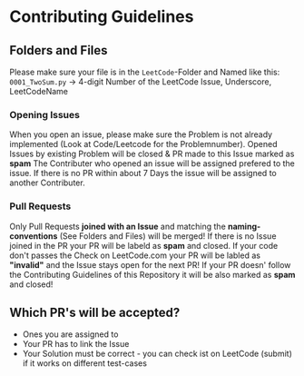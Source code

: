 # Contributing Guidelines

## Folders and Files
Please make sure your file is in the `LeetCode`-Folder and Named like this:
`0001_TwoSum.py` -> 4-digit Number of the LeetCode Issue, Underscore, LeetCodeName

### Opening Issues
When you open an issue, please make sure the Problem is not already implemented (Look at Code/Leetcode for the Problemnumber). 
Opened Issues by existing Problem will be closed & PR made to this Issue marked as **spam**
The Contributer who opened an issue will be assigned prefered to the issue. If there is no PR within about 7 Days the issue will be assigned to another Contributer.

### Pull Requests
Only Pull Requests **joined with an Issue** and matching the **naming-conventions** (See Folders and Files) will be merged!
If there is no Issue joined in the PR your PR will be labeld as **spam** and closed.
If your code don't passes the Check on LeetCode.com your PR will be labled as **"invalid"** and the Issue stays open for the next PR!
If your PR doesn' follow the Contributing Guidelines of this Repository it will be also marked as **spam** and closed!

## Which PR's will be accepted?
* Ones you are assigned to
* Your PR has to link the Issue
* Your Solution must be correct - you can check ist on LeetCode (submit) if it works on different test-cases
